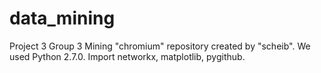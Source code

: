 # data_mining
Project 3 
Group 3
Mining "chromium" repository created by "scheib".
We used Python 2.7.0. Import networkx, matplotlib, pygithub.

